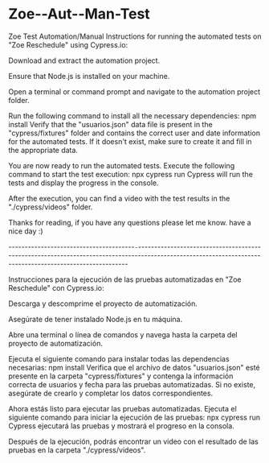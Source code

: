 # Zoe--Aut--Man-Test
Zoe Test Automation/Manual
Instructions for running the automated tests on "Zoe Reschedule" using Cypress.io:


Download and extract the automation project.

Ensure that Node.js is installed on your machine.

Open a terminal or command prompt and navigate to the automation project folder.

Run the following command to install all the necessary dependencies:
npm install
Verify that the "usuarios.json" data file is present in the "cypress/fixtures" folder and contains the correct user and date information for the automated tests. If it doesn't exist, make sure to create it and fill in the appropriate data.

You are now ready to run the automated tests. Execute the following command to start the test execution:
npx cypress run
Cypress will run the tests and display the progress in the console.

After the execution, you can find a video with the test results in the "./cypress/videos" folder.


Thanks for reading, if you have any questions please let me know. have a nice day :)

---------------------------------------`-`---------------------------------------------------------------------------------------------------------------------------------------------------------


Instrucciones para la ejecución de las pruebas automatizadas en "Zoe Reschedule" con Cypress.io:


Descarga y descomprime el proyecto de automatización.

Asegúrate de tener instalado Node.js en tu máquina.

Abre una terminal o línea de comandos y navega hasta la carpeta del proyecto de automatización.

Ejecuta el siguiente comando para instalar todas las dependencias necesarias:
npm install
Verifica que el archivo de datos "usuarios.json" esté presente en la carpeta "cypress/fixtures" y contenga la información correcta de usuarios y fecha para las pruebas automatizadas. Si no existe, asegúrate de crearlo y completar los datos correspondientes.

Ahora estás listo para ejecutar las pruebas automatizadas. Ejecuta el siguiente comando para iniciar la ejecución de las pruebas:
npx cypress run
Cypress ejecutará las pruebas y mostrará el progreso en la consola.

Después de la ejecución, podrás encontrar un video con el resultado de las pruebas en la carpeta "./cypress/videos".
